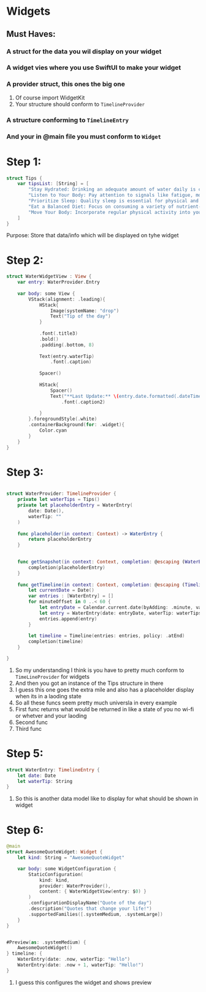 # Widgets

## Must Haves:

### A struct for the data you wil display on your widget
### A widget vies where you use SwiftUI to make your widget
### A provider struct, this ones the big one
1. Of course import WidgetKit
2. Your structure should conform to `TimelineProvider`

### A structure conforming to `TimelineEntry`
### And your in @main file you must conform to `Widget` 

# Step 1: 

```swift
struct Tips {
    var tipsList: [String] = [
        "Stay Hydrated: Drinking an adequate amount of water daily is crucial for maintaining overall health and well-being. Aim for at least 8 glasses (64 ounces) of water per day, but individual needs may vary.",
        "Listen to Your Body: Pay attention to signals like fatigue, mood changes, or changes in appetite. Your body often communicates its needs, and listening to it can help you maintain good health.",
        "Prioritize Sleep: Quality sleep is essential for physical and mental health. Aim for 7-9 hours of sleep per night to support your body's natural healing and rejuvenation processes.",
        "Eat a Balanced Diet: Focus on consuming a variety of nutrient-rich foods, including fruits, vegetables, lean proteins, whole grains, and healthy fats. This helps ensure you get essential vitamins and minerals for optimal health.",
        "Move Your Body: Incorporate regular physical activity into your routine. Whether it's walking, jogging, yoga, or weightlifting, aim for at least 30 minutes of exercise most days of the week to support cardiovascular health, muscle strength, and mental well-being.",
    ]
}

```

Purpose: Store that data/info which will be displayed on tyhe widget

# Step 2:

```swift
struct WaterWidgetView : View {
    var entry: WaterProvider.Entry
    
    var body: some View {
        VStack(alignment: .leading){
            HStack{
                Image(systemName: "drop")
                Text("Tip of the day")
            }
            
            .font(.title3)
            .bold()
            .padding(.bottom, 8)
            
            Text(entry.waterTip)
                .font(.caption)
            
            Spacer()
            
            HStack{
                Spacer()
                Text("**Last Update:** \(entry.date.formatted(.dateTime))")
                    .font(.caption2)
                    
            }
        }.foregroundStyle(.white)
        .containerBackground(for: .widget){
            Color.cyan
        }
    }
}
```


# Step 3: 

```swift

struct WaterProvider: TimelineProvider {
    private let waterTips = Tips()
    private let placeholderEntry = WaterEntry(
        date: Date(),
        waterTip: ""
    )
    
    func placeholder(in context: Context) -> WaterEntry {
        return placeholderEntry
    }
    

    func getSnapshot(in context: Context, completion: @escaping (WaterEntry) -> ()) {
        completion(placeholderEntry)
    }
    
    func getTimeline(in context: Context, completion: @escaping (Timeline<WaterEntry>) -> Void) {
        let currentDate = Date()
        var entries : [WaterEntry] = []
        for minuteOffset in 0 ..< 60 {
            let entryDate = Calendar.current.date(byAdding: .minute, value: minuteOffset, to: currentDate)!
            let entry = WaterEntry(date: entryDate, waterTip: waterTips.tipsList[Int.random(in: 0...waterTips.tipsList.count-1)])
            entries.append(entry)
        }
        
        let timeline = Timeline(entries: entries, policy: .atEnd)
        completion(timeline)
    }

}

```

1. So my understanding I think is you have to pretty much conform to `TimeLineProvider` for widgets
2. And then you got an instance of the Tips structure in there
3. I guess this one goes the extra mile and also has a placeholder display when its in a laoding state
4. So all these funcs seem pretty much universla in every example
5. First func returns what would be returned in like a state of you no wi-fi or whetver and your laoding
6. Second func
7. Third func

# Step 5:

```swift
struct WaterEntry: TimelineEntry {
    let date: Date
    let waterTip: String
}
```
1. So this is another data model like to display for what should be shown in widget

# Step 6: 

```swift
@main
struct AwesomeQuoteWidget: Widget {
    let kind: String = "AwesomeQuoteWidget"

    var body: some WidgetConfiguration {
        StaticConfiguration(
            kind: kind,
            provider: WaterProvider(),
            content: { WaterWidgetView(entry: $0) }
        )
        .configurationDisplayName("Quote of the day")
        .description("Quotes that change your life!")
        .supportedFamilies([.systemMedium, .systemLarge])
    }
}


#Preview(as: .systemMedium) {
    AwesomeQuoteWidget()
} timeline: {
    WaterEntry(date: .now, waterTip: "Hello")
    WaterEntry(date: .now + 1, waterTip: "Hello!")
}

```

1. I guess this configures the widget and shows preview

